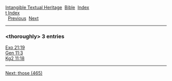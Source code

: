[Intangible Textual Heritage](../../index)  [Bible](../index) 
[Index](index)   
[t Index](_t_)  
  [Previous](c11519)  [Next](c11521) 

------------------------------------------------------------------------

### &lt;thoroughly&gt; 3 entries

[Exo 21:19](../kjv/exo021.htm#019)  
[Gen 11:3](../kjv/gen011.htm#003)  
[Kg2 11:18](../kjv/kg2011.htm#018)  

------------------------------------------------------------------------

[Next: those (465)](c11521)
